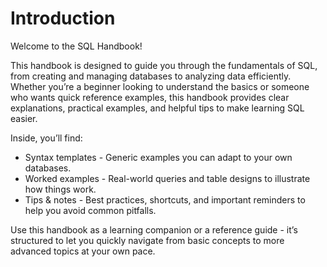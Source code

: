 # Introduction

Welcome to the SQL Handbook!

This handbook is designed to guide you through the fundamentals of SQL, from creating and managing databases to analyzing data efficiently. Whether you’re a beginner looking to understand the basics or someone who wants quick reference examples, this handbook provides clear explanations, practical examples, and helpful tips to make learning SQL easier.

Inside, you’ll find:

- Syntax templates - Generic examples you can adapt to your own databases.
- Worked examples - Real-world queries and table designs to illustrate how things work.
- Tips & notes - Best practices, shortcuts, and important reminders to help you avoid common pitfalls.

Use this handbook as a learning companion or a reference guide - it’s structured to let you quickly navigate from basic concepts to more advanced topics at your own pace.